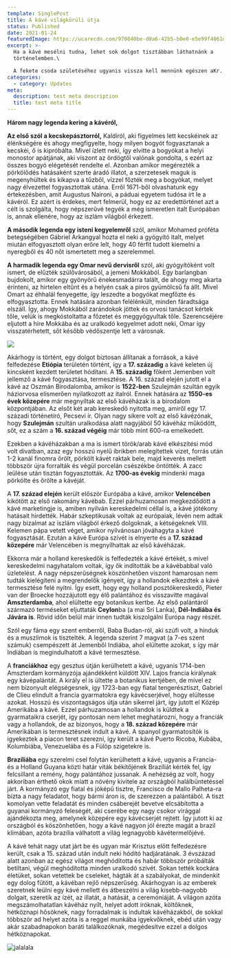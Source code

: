 ```yaml
---
template: SinglePost
title: A kávé világkörüli útja
status: Published
date: 2021-01-24
featuredImage: https://ucarecdn.com/970040be-d0a6-42b5-b0e0-e5e99f4861d6/
excerpt: >-
  Ha a kávé mesélni tudna, lehet sok dolgot tisztábban láthatnánk a
  történelemben.\

  A fekete csoda születéséhez ugyanis vissza kell mennünk egészen aKr. e. 4. századig. Ekkorra nyúlik vissza a legenda története, ami a legelterjedtebb, habár a pontosságáról bizonyítékok nem igen tudnak számot adni, az mégis tény, hogy valahogy egy "véletlen" vagy isteni gondviselés útján az ember rájött, hogy ennek a piros bogyós bokornak a termése fogyasztható.
categories:
  - category: Updates
meta:
  description: test meta description
  title: test meta title
---
```



**Három nagy legenda kering a kávéról,**

**[](<>)Az első szól a kecskepásztorról,** Kaldiról, aki figyelmes lett kecskéinek az élénkségére és ahogy megfigyelte, hogy milyen bogyót fogyasztanak a kecskéi, ő is kipróbálta. Mivel ízlett neki, így elvitte a bogyókat a helyi monostor apátjának, aki viszont az ördögtől valónak gondolta, s ezért az összes bogyó elégetését rendelte el. Azonban amikor megérezték a pörkölődés hatásaként szerte áradó illatot, a szerzetesek maguk is megenyhültek és kikapva a tűzből, vízzel főzték meg a bogyókat, melyet nagy élvezettel fogyasztottak utána. Erről 1671-ből olvashatunk egy értekezésben, amit Augustus Naironi, a páduai egyetem tudósa írt le a kávéról. Ez azért is érdekes, mert felmerül, hogy ez az eredettörténet azt a célt is szolgálta, hogy népszerűvé tegyék a még ismeretlen italt Európában is, annak ellenére, hogy az iszlám világból érkezett.

**A második legenda egy isteni kegyelemről** szól, amikor Mohamed próféta betegségében Gábriel Arkangyal hozta el neki a gyógyító italt, melyet miután elfogyasztott olyan erőre lelt, hogy 40 férfit tudott kiemelni a nyeregből és 40 nőt ismertetett meg a szerelemmel.

**A harmadik legenda egy Omar nevű dervisről** szól, aki gyógyítóként volt ismert, de elűzték szülővárosából, a jemeni Mokkából. Egy barlangban bujdokolt, amikor egy gyönyörű énekesmadárra talált, de ahogy meg akarta érinteni, az hirtelen eltűnt és a helyén csak a piros gyümölcsű fa állt. Mivel Omart az éhhalál fenyegette, így leszedte a bogyókat megfőzte és elfogyasztotta. Ennek hatására azonban felélénkült, minden fáradtsága elszáll. Így, ahogy Mokkából zarándokok jöttek és orvosi tanácsot kértek tőle, velük is megkóstoltatta a főzetet és meggyógyultak tőle. Szerencséjére eljutott a híre Mokkába és az uralkodó kegyelmet adott neki, Omar így visszatérhetett, sőt később védőszentje lett a városnak.

![](https://ucarecdn.com/73104b3b-c93d-4e49-ab43-ac978a49eead/)

Akárhogy is történt, egy dolgot biztosan állítanak a források, a kávé felfedezése **Etiópia** területén történt, így a **17. századig** a kávé keleten új kincsként kezdett területet hódítani. A **15. századig** főként Jemenben volt jellemző a kávé fogyasztása, termesztése. A 16. század elején jutott el a kávé az Oszmán Birodalomba, amikor is **1522-ben** Szulejmán szultán egyik háziorvosa elismerően nyilatkozott az italról. Ennek hatására az **1550-es évek közepére** már megnyíltak az első kávéházak is a birodalom központjában. Az elsőt két arab kereskedő nyitotta meg, amiről egy 17. századi történetíró, Pecsevi ír. Olyan nagy sikere volt az első kávézónak, hogy **Szulejmán** szultán uralkodása alatt nagyjából 50 kávéház működött, sőt, ez a szám a **16. század végéig** már több mint 600-ra emelkedett.

Ezekben a kávéházakban a ma is ismert török/arab kávé elkészítési mód volt divatban, azaz egy hosszú nyelű ibrikben melegítettek vizet, forrás után 1-2 kanál finomra őrölt, pörkölt kávét raktak bele, majd keverés mellett többször újra forralták és végül porcelán csészékbe öntötték. A zacc leülése után tisztán fogyasztották. Az **1700-as évekig** mindenki maga pörkölte és őrölte a kávéját.

A **17. század elején** került először Európába a kávé, amikor **Velencében** kikötött az első rakomány kávébab. Ezzel párhuzamosan megkezdődött a kávé marketingje is, amiben nyilván kereskedelmi céllal is, a kávé jótékony hatásait hirdették. Habár szkeptikusak voltak az európaiak, lévén nem adtak nagy bizalmat az iszlám világból érkező dolgoknak, a kétségeknek VIII. Kelemen pápa vetett véget, amikor nyilvánosan jóváhagyta a kávé fogyasztását. Ezután a kávé Európa szívét is elnyerte és a **17. század közepére** már Velencében is megnyílhattak az első kávéházak.

Ekkorra már a holland kereskedők is felfedezték a kávé értékét, s mivel kereskedelmi nagyhatalom voltak, így ők indították be a kávébabbal való üzletelést. A nagy népszerűségnek köszönhetően viszont hamarosan nem tudták kielégíteni a megrendelők igényeit, így a hollandok elkezdtek a kávé termesztése felé nyitni. Így esett, hogy egy holland posztókereskedő, Pieter van der Broecke hozzájutott egy élő palántához és visszavitte magával **Amszterdamba**, ahol elültette egy botanikus kertbe. Az első palántáról származó terméseket eljuttaták **Ceylon**ba (a mai Srí Lanka), **Dél-Indiába és Jávára is**. Rövid időn belül már innen tudták kiszolgálni Európa nagy részét.

Szól egy fáma egy szent emberről, Baba Budan-ról, aki szúfi volt, a hinduk és a muszlimok is tisztelték. A legenda szerint 7 magvat (a 7-es szent számuk) csempészett át Jemenből Indiába, ahol elültette azokat, s így már Indiában is megindulhatott a kávé termesztése.

A **franciákhoz** egy gesztus útján kerülhetett a kávé, ugyanis 1714-ben Amszterdam kormányzója ajándékként küldött XIV. Lajos francia királynak egy kávépalántát. A király el is ültette a botanikus kertjében, de mivel ez nem bizonyult elégségesnek, így 1723-ban egy fiatal tengerésztiszt, Gabriel de Clieu elindult a francia gyarmatokra egy kávécserjével, hogy elültesse azokat. Hosszú és viszontagságos útja után sikerrel járt, így jutott el Közép Amerikába a kávé. Ezzel párhuzamosan a hollandok is küldtek a gyarmataikra cserjét, így pontosan nem lehet meghatározni, hogy a franciák vagy a hollandok, de az bizonyos, hogy a **18. század közepére** már Amerikában is termesztésnek indult a kávé. A spanyol gyarmatosítók is igyekeztek a piacon teret szerezni, így került a kávé Puerto Ricoba, Kubába, Kolumbiába, Venezuelába és a Fülöp szigetekre is.

**Brazíliába** egy szerelmi csel folytán kerülhetett a kávé, ugyanis a Francia- és a Holland Guyana közti határ viták békítőjének Brazíliát kérték fel, így felcsillant a remény, hogy palántához jussanak. A nehézség az volt, hogy akkoriban érthető okok miatt a növény kivitele az országból halálbüntetéssel járt. A kormányzó egy fiatal és jóképű tisztre, Francisco de Mallo Palheta-ra bízta a nagy feladatot, hogy bármi áron is, de szerezzen a palántából. A tiszt komolyan vette feladatát és minden csáberejét bevetve elcsábította a guyanai kormányzó feleségét, aki cserébe egy nagy csokor virággal ajándékozta meg, amelynek közepére egy kávécserjét rejtett. Így jutott ki az országból és köszönhetően, hogy a kávé nagyon jól érezte magát a brazil klímában, azóta brazília válhatott a világ legnagyobb kávétermelőjévé.

A kávé tehát nagy utat járt be és ugyan már Krisztus előtt felfedezésre került, csak a 15. század után indult neki hódító hadjáratának. 3 évszázad alatt azonban az egész világot meghódította és habár többször próbálták betiltani, végül meghódította minden uralkodó szívét. Sokan tették kockára életüket, sokan vetettek be cseleket, hágták át a szabályokat, de mindenkit egy dolog fűtött, a kávéban rejlő népszerűség. Akárhogyan is az emberek szeretnek leülni egy kávé mellett és átbeszélni a világ kisebb-nagyobb dolgait, szeretik az ízét, az illatát, a hatását, a ceremóniáját. A világon azóta megszámolhatatlan kávéház nyílt, helyet adott íróknak, költőknek, hétköznapi hősöknek, nagy forradalmak is indultak kávéházakból, de sokkal többször ad helyet azóta is a reggel munkába igyekvőknek, ebéd után vagy akár szabadnapokon baráti találkozóknak, megédesítve ezzel a dolgos hétköznapokat.



![jalalala](https://ucarecdn.com/2adfa6cd-22a6-47c1-9d68-eb93255af2d8/ "stest")
